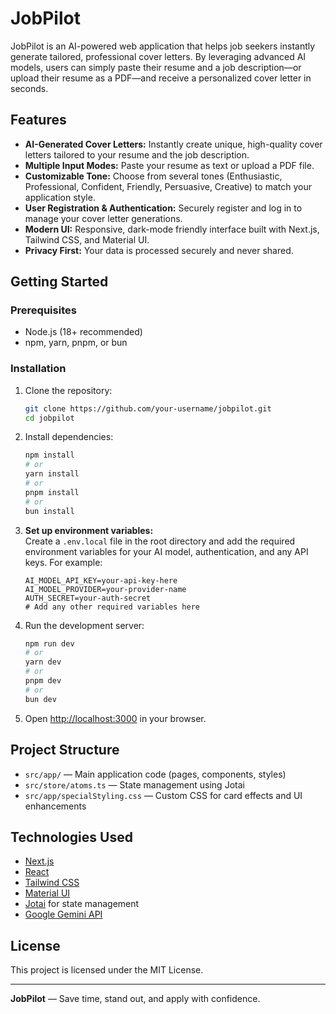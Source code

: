 # JobPilot

JobPilot is an AI-powered web application that helps job seekers instantly generate tailored, professional cover letters. By leveraging advanced AI models, users can simply paste their resume and a job description—or upload their resume as a PDF—and receive a personalized cover letter in seconds.

## Features

- **AI-Generated Cover Letters:** Instantly create unique, high-quality cover letters tailored to your resume and the job description.
- **Multiple Input Modes:** Paste your resume as text or upload a PDF file.
- **Customizable Tone:** Choose from several tones (Enthusiastic, Professional, Confident, Friendly, Persuasive, Creative) to match your application style.
- **User Registration & Authentication:** Securely register and log in to manage your cover letter generations.
- **Modern UI:** Responsive, dark-mode friendly interface built with Next.js, Tailwind CSS, and Material UI.
- **Privacy First:** Your data is processed securely and never shared.

## Getting Started

### Prerequisites

- Node.js (18+ recommended)
- npm, yarn, pnpm, or bun

### Installation

1. Clone the repository:
   ```bash
   git clone https://github.com/your-username/jobpilot.git
   cd jobpilot
   ```

2. Install dependencies:
   ```bash
   npm install
   # or
   yarn install
   # or
   pnpm install
   # or
   bun install
   ```

3. **Set up environment variables:**  
   Create a `.env.local` file in the root directory and add the required environment variables for your AI model, authentication, and any API keys. For example:
   ```env
   AI_MODEL_API_KEY=your-api-key-here
   AI_MODEL_PROVIDER=your-provider-name
   AUTH_SECRET=your-auth-secret
   # Add any other required variables here
   ```

4. Run the development server:
   ```bash
   npm run dev
   # or
   yarn dev
   # or
   pnpm dev
   # or
   bun dev
   ```

5. Open [http://localhost:3000](http://localhost:3000) in your browser.

## Project Structure

- `src/app/` — Main application code (pages, components, styles)
- `src/store/atoms.ts` — State management using Jotai
- `src/app/specialStyling.css` — Custom CSS for card effects and UI enhancements

## Technologies Used

- [Next.js](https://nextjs.org/)
- [React](https://react.dev/)
- [Tailwind CSS](https://tailwindcss.com/)
- [Material UI](https://mui.com/)
- [Jotai](https://jotai.org/) for state management
- [Google Gemini API](https://ai.google.dev/)

## License

This project is licensed under the MIT License.

---

**JobPilot** — Save time, stand out, and apply with confidence.
